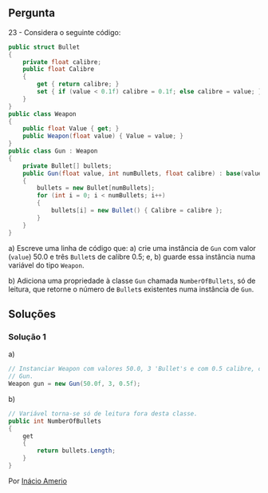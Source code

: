 ## Pergunta

23 - Considera o seguinte código:

```cs
public struct Bullet
{
    private float calibre;
    public float Calibre
    {
        get { return calibre; }
        set { if (value < 0.1f) calibre = 0.1f; else calibre = value; }
    }
}
public class Weapon
{
    public float Value { get; }
    public Weapon(float value) { Value = value; }
}
public class Gun : Weapon
{
    private Bullet[] bullets;
    public Gun(float value, int numBullets, float calibre) : base(value)
    {
        bullets = new Bullet[numBullets];
        for (int i = 0; i < numBullets; i++)
        {
            bullets[i] = new Bullet() { Calibre = calibre };
        }
    }
}
```

a) Escreve uma linha de código que: a) crie uma instância de `Gun` com valor
(`value`) 50.0 e três `Bullet`s de calibre 0.5; e, b) guarde essa instância
numa variável do tipo `Weapon`.

b) Adiciona uma propriedade à classe `Gun` chamada `NumberOfBullets`, só de
leitura, que retorne o número de `Bullet`s existentes numa instância de `Gun`.

## Soluções

### Solução 1

a)
```cs
// Instanciar Weapon com valores 50.0, 3 'Bullet's e com 0.5 calibre, como tipo
// Gun.
Weapon gun = new Gun(50.0f, 3, 0.5f);
```

b)
```cs
// Variável torna-se só de leitura fora desta classe.
public int NumberOfBullets
{
    get
    {
        return bullets.Length;
    }
}
```

Por [Inácio Amerio](https://github.com/fpthefluffypawed)